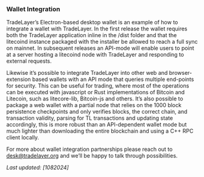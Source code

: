 
### Wallet Integration

TradeLayer’s Electron-based desktop wallet is an example of how to integrate a wallet with TradeLayer. In the first release the wallet requires both the TradeLayer application inline in the /dist folder and that the litecoind instance packaged with the installer be allowed to reach a full sync on mainnet. In subsequent releases an API-mode will enable users to point at a server hosting a litecoind node with TradeLayer and responding to external requests.

Likewise it’s possible to integrate TradeLayer into other web and browser-extension based wallets with an API mode that queries multiple end-points for security. This can be useful for trading, where most of the operations can be executed with javascript or Rust implementations of Bitcoin and Litecoin, such as litecore-lib, Bitcoin-js and others. It’s also possible to package a web wallet with a partial node that relies on the 1000 block persistence checkpoints and only verifies blocks, the correct chain, and transaction validity, parsing for TL transactions and updating state accordingly, this is more robust than an API-dependent wallet mode but much lighter than downloading the entire blockchain and using a C++ RPC client locally.

For more about wallet integration partnerships please reach out to desk@tradelayer.org and we’ll be happy to talk through possibilities.


_Last updated: [10*8*2024]_